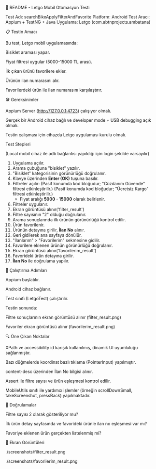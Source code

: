 
📘 README - Letgo Mobil Otomasyon Testi

Test Adı: searchBikeApplyFilterAndFavorite
Platform: Android
Test Aracı: Appium + TestNG + Java
Uygulama: Letgo (com.abtnprojects.ambatana)

📋 Testin Amacı

Bu test, Letgo mobil uygulamasında:

Bisiklet araması yapar.

Fiyat filtresi uygular (5000–15000 TL arası).

İlk çıkan ürünü favorilere ekler.

Ürünün ilan numarasını alır.

Favorilerdeki ürün ile ilan numarasını karşılaştırır.

🛠 Gereksinimler

Appium Server (http://127.0.0.1:4723) çalışıyor olmalı.

Gerçek bir Android cihaz bağlı ve developer mode + USB debugging açık olmalı.

Testin çalışması için cihazda Letgo uygulaması kurulu olmalı.

Test Stepleri

(Local mobil cihaz ile adb bağlantısı yapıldığı için login şekilde varsayılır)
1. Uygulama açılır.
2. Arama çubuğuna "bisiklet" yazılır.
3. "Bisiklet" kategorisinin görünürlüğü doğrulanır.
4. Klavye üzerinden **Enter (OK)** tuşuna basılır.
5. Filtreler açılır:
   (Pasif konumda kod bloğudur; "Cüzdanım Güvende" filtresi etkinleştirilir.)
   (Pasif konumda kod bloğudur; "Ücretsiz Kargo" filtresi etkinleştirilir.)
   - Fiyat aralığı **5000 - 15000** olarak belirlenir.
6. Filtreler uygulanır.
7. Ekran görüntüsü alınır('filter_result')
8. Filtre sayısının "2" olduğu doğrulanır.
9. Arama sonuçlarında ilk ürünün görünürlüğü kontrol edilir.
10. Ürün favorilenir.
11. Ürünün detayına girilir, **İlan No** alınır.
12. Geri gidilerek ana sayfaya dönülür.
13. "İlanlarım" > "Favorilerim" sekmesine gidilir.
14. Favorilere eklenen ürünün görünürlüğü doğrulanır.
15. Ekran görüntüsü alınır('favorilerim_result')
16. Favorideki ürün detayına girilir.
17. **İlan No** ile doğrulama yapılır.


🚀 Çalıştırma Adımları

Appium başlatılır.

Android cihaz bağlanır.

Test sınıfı (LetgoTest) çalıştırılır.

Testin sonunda:

Filtre sonuçlarının ekran görüntüsü alınır (filter_result.png)

Favoriler ekran görüntüsü alınır (favorilerim_result.png)

🔍 Öne Çıkan Noktalar

XPath ve accessibility id karışık kullanılmış, dinamik UI uyumluluğu sağlanmıştır.

Bazı düğmelerde koordinat bazlı tıklama (PointerInput) yapılmıştır.

content-desc üzerinden İlan No bilgisi alınır.

Assert ile filtre sayısı ve ürün eşleşmesi kontrol edilir.

MobileUtils sınıfı ile yardımcı işlemler (örneğin scrollDownSmall, takeScreenshot, pressBack) yapılmaktadır.

🧪 Doğrulamalar

Filtre sayısı 2 olarak gösteriliyor mu?

İlk ürün detay sayfasında ve favorideki ürünle ilan no eşleşmesi var mı?

Favoriye eklenen ürün gerçekten listelenmiş mi?

📂 Ekran Görüntüleri

./screenshots/filter_result.png

./screenshots/favorilerim_result.png